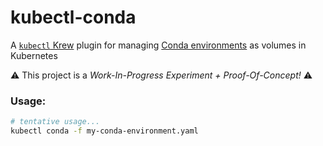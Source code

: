 # kubectl-conda
A [`kubectl` Krew](https://krew.sigs.k8s.io/) plugin for managing  [Conda environments](https://docs.conda.io/projects/conda/en/latest/user-guide/tasks/manage-environments.html#creating-an-environment-file-manually)
as volumes in Kubernetes 

⚠️ This project is a _Work-In-Progress Experiment + Proof-Of-Concept!_ ⚠️

### Usage:

```bash
# tentative usage...
kubectl conda -f my-conda-environment.yaml
```


